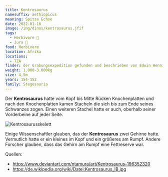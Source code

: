```yaml
---
title: Kentrosaurus
namesuffix: aethiopicus
meaning: Spitze Echse
date: 2022-01-16
image: /img/dinos/kentrosaurus.jfif
tags:
  - Herbivore 🌿
  - Jura 🦴
food: Herbivore
location: Afrika
locations:
  - TZA
finder: der Grabungsexpedition gefunden und beschrieben von Edwin Hennig
weight: 1.000-3.000kg
size: 4,5m
years: 154-152
family: Stegosauria
---
```

Der **Kentrosaurus** hatte vom Kopf bis Mitte Rücken Knochenplatten und nach den Knochenplatten kamen Stacheln die sich bis zum Ende seines Schwanzes  zogen. Einen weiteren Stachel hatte er auch, oberhalb seiner Vorderbeine auf jeder Seite.

![Kentrosaurusskelett](/img/dinos/kentrosaurus-skelett.jpg)

Einige Wissenschaftler glauben, das der **Kentrosaurus** zwei Gehirne hatte. Vermutlich hatte er ein kleines im Kopf und ein größeres am Rumpf. Andere Forscher glauben, dass das Gehirn am Rumpf eine Fettreserve war.

Quellen:

* <https://www.deviantart.com/ntamura/art/Kentrosaurus-196352320>
* <https://de.wikipedia.org/wiki/Datei:Kentrosaurus_IB.jpg>